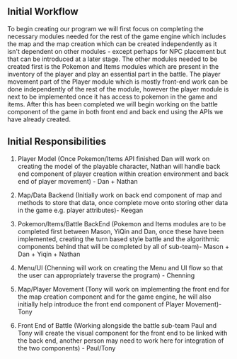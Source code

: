 ## Initial Workflow

To begin creating our program we will first focus on completing the necessary modules needed for the rest of the game engine which includes the map and the map creation which can be created independently as it isn't dependent on other modules - except perhaps for NPC placement but that can be introduced at a later stage. The other modules needed to be created first is the Pokemon and Items modules which are present in the inventory of the player and play an essential part in the battle. The player movement part of the Player module which is mostly front-end work can be done independently of the rest of the module, however the player module is next to be implemented once it has access to pokemon in the game and items. After this has been completed we will begin working on the battle component of the game in both front end and back end using the APIs we have already created.

## Initial Responsibilities
1. Player Model (Once Pokemon/Items API finished Dan will work on creating the model of the playable character, Nathan will handle back end component of player creation within creation environment and back end of player movement) - Dan + Nathan

2. Map/Data Backend (Initially work on back end component of map and methods to store that data, once complete move onto storing other data in the game e.g. player attributes)- Keegan

3. Pokemon/Items/Battle BackEnd (Pokemon and Items modules are to be completed first between Mason, YiQin and Dan, once these have been implemented, creating the turn based style battle and the algorithmic components behind that will be completed by all of sub-team)- Mason + Dan + Yiqin + Nathan

4. Menu/UI (Chenning will work on creating the Menu and UI flow so that the user can appropriately traverse the program) - Chenning

5. Map/Player Movement (Tony will work on implementing the front end for the map creation component and for the game engine, he will also initially help introduce the front end component of Player Movement)- Tony

6. Front End of Battle (Working alongside the battle sub-team Paul and Tony will create the visual component for the front end to be linked with the back end, another person may need to work here for integration of the two components) - Paul/Tony


